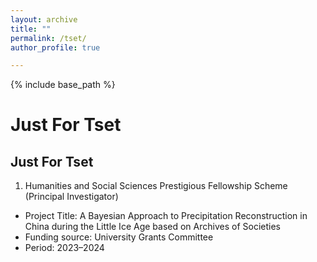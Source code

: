 ```yaml
---
layout: archive
title: ""
permalink: /tset/
author_profile: true

---
```


{% include base_path %}


Just For Tset
===

Just For Tset
---
1.	Humanities and Social Sciences Prestigious Fellowship Scheme (Principal Investigator) 
- 	Project Title: A Bayesian Approach to Precipitation Reconstruction in China during the Little Ice Age based on Archives of Societies
- 	Funding source: University Grants Committee
- 	Period: 2023–2024


